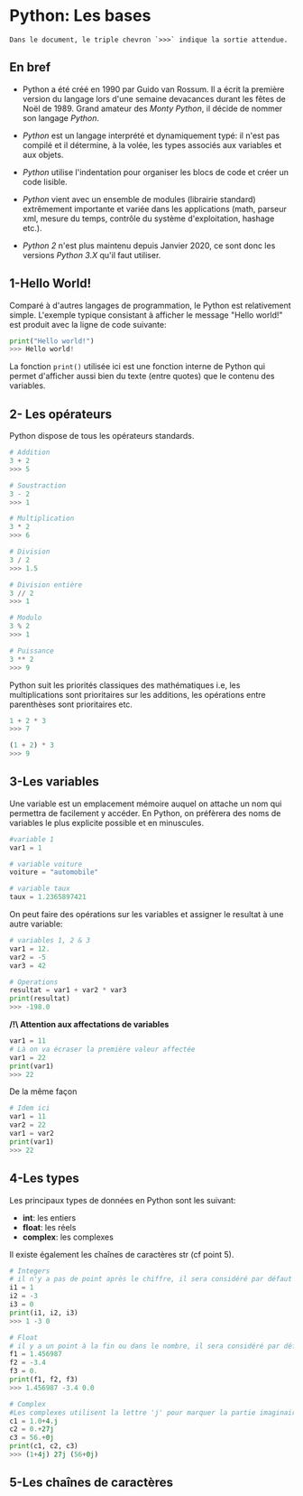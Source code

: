 # Python: Les bases

```
Dans le document, le triple chevron `>>>` indique la sortie attendue.
```

## En bref

- Python a été créé en 1990 par Guido van Rossum. Il a écrit la première version du langage lors d'une semaine devacances durant les fêtes de Noël de 1989. Grand amateur des _Monty Python_, il décide de nommer son langage _Python_.

- _Python_ est un langage interprété et dynamiquement typé: il n'est pas compilé et il détermine, à la volée, les types associés aux variables et aux objets.

- _Python_ utilise l'indentation pour organiser les blocs de code et créer un code lisible.

- _Python_ vient avec un ensemble de modules (librairie standard) extrêmement importante et variée dans les applications (math, parseur xml, mesure du temps, contrôle du système d'exploitation, hashage etc.).

- _Python 2_ n'est plus maintenu depuis Janvier 2020, ce sont donc les versions _Python 3.X_ qu'il faut utiliser.

## 1-Hello World!

Comparé à d'autres langages de programmation, le Python est relativement simple. L'exemple typique consistant à afficher le message "Hello world!" est produit avec la ligne de code suivante:

```Python
print("Hello world!")
>>> Hello world!
```

La fonction `print()` utilisée ici est une fonction interne de Python qui permet d'afficher aussi bien du texte (entre quotes) que le contenu des variables.

## 2- Les opérateurs

Python dispose de tous les opérateurs standards.

```Python
# Addition
3 + 2
>>> 5
```

```Python
# Soustraction
3 - 2
>>> 1
```

```Python
# Multiplication
3 * 2
>>> 6
```

```Python
# Division
3 / 2
>>> 1.5
```

```Python
# Division entière
3 // 2
>>> 1
```

```Python
# Modulo
3 % 2
>>> 1
```

```Python
# Puissance
3 ** 2
>>> 9
```

Python suit les priorités classiques des mathématiques i.e, les multiplications sont prioritaires sur les additions, les opérations entre parenthèses sont prioritaires etc.

```Python
1 + 2 * 3
>>> 7
```

```Python
(1 + 2) * 3
>>> 9
```

## 3-Les variables

Une variable est un emplacement mémoire auquel on attache un nom qui permettra de facilement y accéder. En Python, on préfèrera des noms de variables le plus explicite possible et en minuscules.

```Python
#variable 1
var1 = 1

# variable voiture
voiture = "automobile"

# variable taux
taux = 1.2365897421
```

On peut faire des opérations sur les variables et assigner le resultat à une autre variable:

```Python
# variables 1, 2 & 3
var1 = 12.
var2 = -5
var3 = 42

# Operations
resultat = var1 + var2 * var3
print(resultat)
>>> -198.0
```

**/!\ Attention aux affectations de variables**

```Python
var1 = 11
# Là on va écraser la première valeur affectée
var1 = 22
print(var1)
>>> 22
```

De la même façon

```Python
# Idem ici
var1 = 11
var2 = 22
var1 = var2
print(var1)
>>> 22
```

## 4-Les types

Les principaux types de données en Python sont les suivant:
- **int**: les entiers
- **float**: les réels
- **complex**: les complexes

Il existe également les chaînes de caractères str (cf point 5).

```Python
# Integers
# il n'y a pas de point après le chiffre, il sera considéré par défaut comme un entier
i1 = 1
i2 = -3
i3 = 0
print(i1, i2, i3)
>>> 1 -3 0
```

```Python
# Float
# il y a un point à la fin ou dans le nombre, il sera considéré par défaut comme un float
f1 = 1.456987
f2 = -3.4
f3 = 0.
print(f1, f2, f3)
>>> 1.456987 -3.4 0.0
```

```Python
# Complex
#Les complexes utilisent la lettre 'j' pour marquer la partie imaginaire
c1 = 1.0+4.j
c2 = 0.+27j
c3 = 56.+0j
print(c1, c2, c3)
>>> (1+4j) 27j (56+0j)
```

## 5-Les chaînes de caractères
